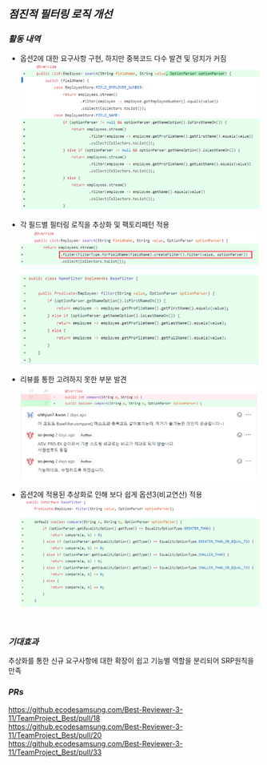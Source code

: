 ## _**점진적 필터링 로직 개선**_

### _**활동 내역**_

* 옵션2에 대한 요구사항 구현, 하지만 중복코드 다수 발견 및 덩치가 커짐
![사례1-1](../image/사례1-1.png)

* 각 필드별 필터링 로직을 추상화 및 팩토리패턴 적용
![사례1-2](../image/사례1-2.png)

* 리뷰를 통한 고려하지 못한 부분 발견
![사례1-4](../image/사례1-4.png)

* 옵션2에 적용된 추상화로 인해 보다 쉽게 옵션3(비교연산) 적용
![사례1-3](../image/사례1-3.png)
<br>

### _**기대효과**_
추상화를 통한 신규 요구사항에 대한 확장이 쉽고 기능별 역할을 분리되어 SRP원칙을 만족

### _**PRs**_
https://github.ecodesamsung.com/Best-Reviewer-3-11/TeamProject_Best/pull/18
<br>
https://github.ecodesamsung.com/Best-Reviewer-3-11/TeamProject_Best/pull/20
<br>
https://github.ecodesamsung.com/Best-Reviewer-3-11/TeamProject_Best/pull/33
<br>
